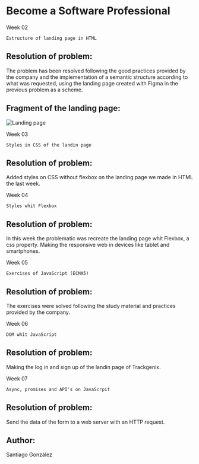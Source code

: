 # Become a Software Professional
Week 02
```
Estructure of landing page in HTML
```
## Resolution of problem:

The problem has been resolved following the good practices provided by the company and the implementation of a semantic structure according to what was requested, using the landing page created with Figma in the previous problem as a scheme.

## Fragment of the landing page:
![Landing page](https://github.com/SantiagoGonzalez97/Test01/blob/master/semana-01/images/landing-page.png?raw=true)

Week 03
```
Styles in CSS of the landin page
```
## Resolution of problem:
Added styles on CSS without flexbox on the landing page we made in HTML the last week.

Week 04
```
Styles whit Flexbox
```
## Resolution of problem:
In this week the problematic was recreate the landing page whit Flexbox, a css property. Making the responsive web in devices like tablet and smartphones.

Week 05
```
Exercises of JavaScript (ECMA5)
```
## Resolution of problem:
The exercises were solved following the study material and practices provided by the company.

Week 06
```
DOM whit JavaScript
```
## Resolution of problem:
Making the log in and sign up of the landin page of Trackgenix.

Week 07
```
Async, promises and API's on JavaScrpit
```
## Resolution of problem:
Send the data of the form to a web server with an HTTP request.
## Author:
Santiago González 